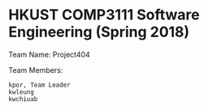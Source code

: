 # HKUST COMP3111 Software Engineering (Spring 2018)

Team Name: Project404

Team Members:

	kpor, Team Leader
	kwleung
	kwchiuab